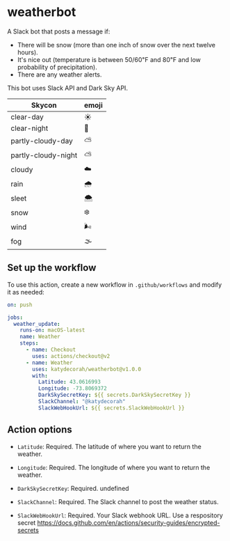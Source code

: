 # weatherbot

A Slack bot that posts a message if:

- There will be snow (more than one inch of snow over the next twelve hours).
- It's nice out (temperature is between 50/60℉ and 80℉ and low probability of precipitation).
- There are any weather alerts.

This bot uses Slack API and Dark Sky API.

| Skycon              | emoji |
| ------------------- | ----- |
| clear-day           | ☀️    |
| clear-night         | 🌙    |
| partly-cloudy-day   | ⛅️   |
| partly-cloudy-night | ⛅️   |
| cloudy              | ☁️    |
| rain                | 🌧     |
| sleet               | 🌨     |
| snow                | ❄️    |
| wind                | 🌬     |
| fog                 | 🌫     |


<!-- START GENERATED DOCUMENTATION -->

## Set up the workflow

To use this action, create a new workflow in `.github/workflows` and modify it as needed:

```yml
on: push

jobs:
  weather_update:
    runs-on: macOS-latest
    name: Weather
    steps:
      - name: Checkout
        uses: actions/checkout@v2
      - name: Weather
        uses: katydecorah/weatherbot@v1.0.0
        with:
          Latitude: 43.0616993
          Longitude: -73.8069372
          DarkSkySecretKey: ${{ secrets.DarkSkySecretKey }}
          SlackChannel: "@katydecorah"
          SlackWebHookUrl: ${{ secrets.SlackWebHookUrl }}
```

## Action options

- `Latitude`: Required. The latitude of where you want to return the weather.

- `Longitude`: Required. The longitude of where you want to return the weather.

- `DarkSkySecretKey`: Required. undefined

- `SlackChannel`: Required. The Slack channel to post the weather status.

- `SlackWebHookUrl`: Required. Your Slack webhook URL. Use a respository secret https://docs.github.com/en/actions/security-guides/encrypted-secrets

<!-- END GENERATED DOCUMENTATION -->
